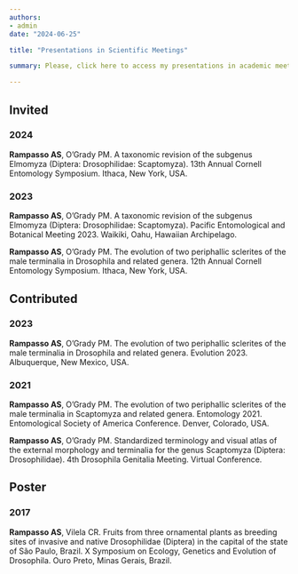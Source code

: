 ```yaml
---
authors:
- admin
date: "2024-06-25"

title: "Presentations in Scientific Meetings"

summary: Please, click here to access my presentations in academic meetings.

---
```


## Invited

### 2024

**Rampasso AS**, O’Grady PM. A taxonomic revision of the subgenus Elmomyza (Diptera: Drosophilidae: Scaptomyza). 13th Annual Cornell Entomology Symposium. Ithaca, New York, USA.

### 2023

**Rampasso AS**, O’Grady PM. A taxonomic revision of the subgenus Elmomyza (Diptera: Drosophilidae: Scaptomyza). Pacific Entomological and Botanical Meeting 2023. Waikiki, Oahu, Hawaiian Archipelago.

**Rampasso AS**, O’Grady PM. The evolution of two periphallic sclerites of the male terminalia in Drosophila and related genera. 12th Annual Cornell Entomology Symposium. Ithaca, New York, USA.

## Contributed

### 2023

**Rampasso AS**, O’Grady PM. The evolution of two periphallic sclerites of the male terminalia in Drosophila and related genera. Evolution 2023. Albuquerque, New Mexico, USA.

### 2021

**Rampasso AS**, O’Grady PM. The evolution of two periphallic sclerites of the male terminalia in Scaptomyza and related genera. Entomology 2021. Entomological Society of America Conference. Denver, Colorado, USA.

**Rampasso AS**, O’Grady PM. Standardized terminology and visual atlas of the external morphology and terminalia for the genus Scaptomyza (Diptera: Drosophilidae). 4th Drosophila Genitalia Meeting. Virtual Conference.

## Poster

### 2017

**Rampasso AS**, Vilela CR. Fruits from three ornamental plants as breeding sites of invasive and native Drosophilidae (Diptera) in the capital of the state of São Paulo, Brazil. X Symposium on Ecology, Genetics and Evolution of Drosophila. Ouro Preto, Minas Gerais, Brazil.